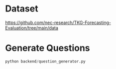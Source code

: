 # Dataset

https://github.com/nec-research/TKG-Forecasting-Evaluation/tree/main/data

# Generate Questions

```python
python backend/question_generator.py
```